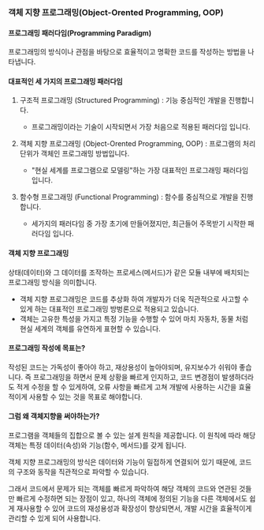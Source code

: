 ### 객체 지향 프로그래밍(Object-Orented Programming, OOP)

#### 프로그래밍 패러다임(Programming Paradigm)

프로그래밍의 방식이나 관점을 바탕으로 효율적이고 명확한 코드를 작성하는 방법을 나타냅니다.

#### 대표적인 세 가지의 프로그래밍 패러다임

1. 구조적 프로그래밍 (Structured Programming) : 기능 중심적인 개발을 진행합니다.

   - 프로그래밍이라는 기술이 시작되면서 가장 처음으로 적용된 패러다임 입니다.

2. 객체 지향 프로그래밍 (Object-Orented Programming, OOP) : 프로그램의 처리단위가 객체인 프로그래밍 방법입니다.

   - "현실 세계를 프로그램으로 모델링"하는 가장 대표적인 프로그래밍 패러다임 입니다.

3. 함수형 프로그래밍 (Functional Programming) : 함수를 중심적으로 개발을 진행합니다.
   - 세가지의 패러다임 중 가장 초기에 만들어졌지만, 최근들어 주목받기 시작한 패러다임 입니다.

#### 객체 지향 프로그래밍

상태(데이터)와 그 데이터를 조작하는 프로세스(메서드)가 같은 모듈 내부에 배치되는 프로그래밍 방식을 의미합니다.

- 객체 지향 프로그래밍은 코드를 추상화 하여 개발자가 더욱 직관적으로 사고할 수 있게 하는 대표적인 프로그래밍 방벙론으로 적용되고 있습니다.
- 객체는 고유한 특성을 가지고 특정 기능을 수행할 수 있어 마치 자동차, 동물 처럼 현실 세계의 객체를 유연하게 표현할 수 있습니다.

#### 프로그래밍 작성에 목표는?

작성된 코드는 가독성이 좋아야 하고, 재상용성이 높아야되며, 유지보수가 쉬워야 좋습니다. 즉 프로그래밍을 하면서 문제 상황을 빠르게 인지하고, 코드 변경점이 발생하더라도 적게 수정을 할 수 있게하여, 오류 사항을 빠르게 고쳐 개발에 사용하는 시간을 효율적이게 사용할 수 있는 것을 목표로 해야합니다.

#### 그럼 왜 객체지향을 써야하는가?

프로그램을 객체들의 집합으로 볼 수 있는 설계 원칙을 제공합니다.
이 원칙에 따라 해당 객체는 특정 데이터(속성)와 기능(함수, 메서드)를 갖게 됩니다.

객체 지향 프로그래밍의 방식은 데이터와 기능이 밀접하게 연결되어 있기 때문에, 코드의 구조와 동작을 직관적으로 파악할 수 있습니다.

그래서 코드에서 문제가 되는 객체를 빠르게 파악하여 해당 객체의 코드와 연관된 것들만 빠르게 수정하면 되는 장점이 있고, 하나의 객체에 정의된 기능을 다른 객체에서도 쉽게 재사용할 수 있어 코드의 재성용성과 확장성이 향상되면서, 개발 시간을 효율적이게 관리할 수 있게 되어 사용합니다.
